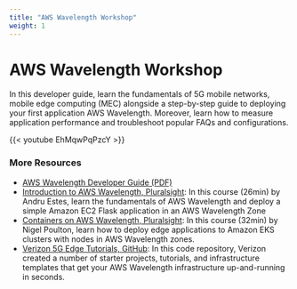 ```yaml
---
title: "AWS Wavelength Workshop"
weight: 1
---
```


# AWS Wavelength Workshop

In this developer guide, learn the fundamentals of 5G mobile networks, mobile edge computing (MEC) alongside a step-by-step guide to deploying your first application AWS Wavelength. Moreover, learn how to measure application performance and troubleshoot popular FAQs and configurations.

{{< youtube EhMqwPqPzcY >}}

### More Resources
- [AWS Wavelength Developer Guide (PDF)](https://docs.aws.amazon.com/pdfs/wavelength/latest/developerguide/aws-wavelength-developer-guide.pdf)
- [Introduction to AWS Wavelength, Pluralsight](https://www.pluralsight.com/courses/aws-wavelength-introduction): In this course (26min) by Andru Estes, learn the fundamentals of AWS Wavelength and deploy a simple Amazon EC2 Flask application in an AWS Wavelength Zone
- [Containers on AWS Wavelength, Pluralsight](https://www.pluralsight.com/courses/containers-aws-wavelength): In this course (32min) by Nigel Poulton, learn how to deploy edge applications to Amazon EKS clusters with nodes in AWS Wavelength zones.
- [Verizon 5G Edge Tutorials, GitHub](https://github.com/Verizon/5GEdgeTutorials/): In this code repository, Verizon created a number of starter projects, tutorials, and infrastructure templates that get your AWS Wavelength infrastructure up-and-running in seconds.